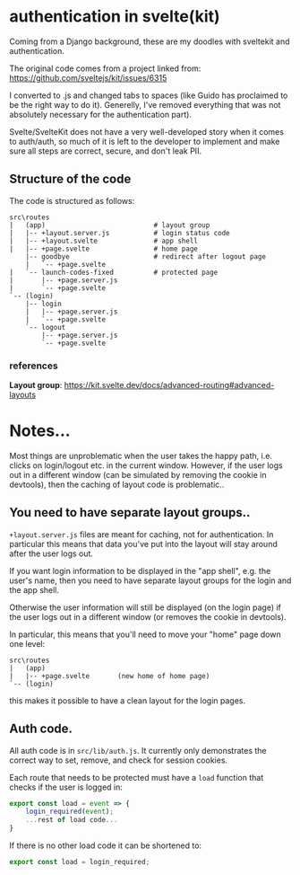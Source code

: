 # authentication in svelte(kit)

Coming from a Django background, these are my doodles with sveltekit and authentication.

The original code comes from a project linked from: https://github.com/sveltejs/kit/issues/6315

I converted to .js and changed tabs to spaces (like Guido has proclaimed to be the right way to do it). Generelly, I've removed everything that was not absolutely necessary for the authentication part).

Svelte/SvelteKit does not have a very well-developed story when it comes to auth/auth, so much of it is left to the developer to implement and make sure all steps are correct, secure, and don't leak PII.

## Structure of the code

The code is structured as follows:

```console
src\routes
|   (app)                           # layout group 
|   |-- +layout.server.js           # login status code
|   |-- +layout.svelte              # app shell
|   |-- +page.svelte                # home page
    |-- goodbye                     # redirect after logout page
    |   `-- +page.svelte            
|   `-- launch-codes-fixed          # protected page
|       |-- +page.server.js
|       `-- +page.svelte
`-- (login)
    |-- login
    |   |-- +page.server.js
    |   `-- +page.svelte
    `-- logout
        |-- +page.server.js
        `-- +page.svelte
```

### references
**Layout group**: https://kit.svelte.dev/docs/advanced-routing#advanced-layouts


# Notes...

Most things are unproblematic when the user takes the happy path, i.e. clicks on login/logout etc. in the current window. However, if the user logs out in a different window (can be simulated by removing the cookie in devtools), then the caching of layout code is problematic..

## You need to have separate layout groups..

`+layout.server.js` files are meant for caching, not for authentication. In particular this means that data you've put into the layout will stay around after the user logs out.

If you want login information to be displayed in the "app shell", e.g. the user's name, then you need to have separate layout groups for the login and the app shell.

Otherwise the user information will still be displayed (on the login page) if the user logs out in a different window (or removes the cookie in devtools).

In particular, this means that you'll need to move your "home" page down one level:

```console
src\routes
|   (app)
|   |-- +page.svelte       (new home of home page)
`-- (login)
```

this makes it possible to have a clean layout for the login pages.

## Auth code.

All auth code is in `src/lib/auth.js`. It currently only demonstrates the correct way to set, remove, and check for session cookies.

Each route that needs to be protected must have a `load` function that checks if the user is logged in:
    
```javascript
export const load = event => {
    login_required(event);
    ...rest of load code...
}
```

If there is no other load code it can be shortened to:

```javascript
export const load = login_required;
```